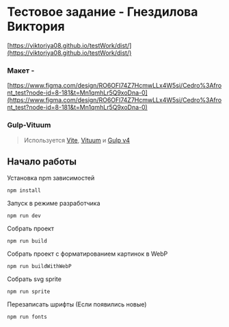 # Тестовое задание - Гнездилова Виктория
[https://viktoriya08.github.io/testWork/dist/](https://viktoriya08.github.io/testWork/dist/)

### Макет -
[https://www.figma.com/design/RO6OFl74Z7HcmwLLx4W5si/Cedro%3Afront_test?node-id=8-181&t=Mn1qmhLr5Q9xoDna-0](https://www.figma.com/design/RO6OFl74Z7HcmwLLx4W5si/Cedro%3Afront_test?node-id=8-181&t=Mn1qmhLr5Q9xoDna-0)


### Gulp-Vituum

> Используется [Vite](https://vitejs.dev/), [Vituum](https://vituum.dev/) и [Gulp v4](https://gulpjs.com/)

## Начало работы

Установка npm зависимостей

```
npm install
```

Запуск в режиме разработчика

```
npm run dev
```

Собрать проект

```
npm run build
```
Собрать проект с форматированием картинок в WebP

```
npm run buildWithWebP
```

Собрать svg sprite

```
npm run sprite
```

Перезаписать шрифты (Если появились новые)

```
npm run fonts
```
